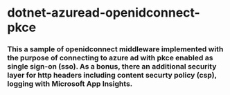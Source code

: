 # dotnet-azuread-openidconnect-pkce
### This a sample of openidconnect middleware implemented with the purpose of connecting to azure ad with pkce enabled as single sign-on (sso). As a bonus, there an additional security layer for http headers including content securty policy (csp), logging with Microsoft App Insights.
